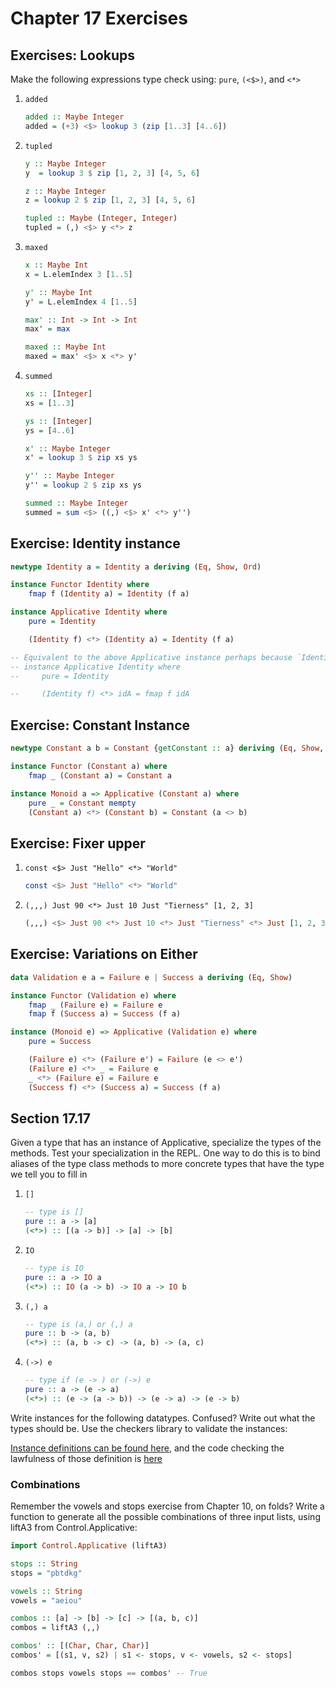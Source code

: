 # Chapter 17 Exercises

## Exercises: Lookups

Make the following expressions type check using: `pure`, `(<$>)`, and `<*>`

1. `added`

    ```haskell
    added :: Maybe Integer
    added = (+3) <$> lookup 3 (zip [1..3] [4..6])
    ```

2. `tupled`

    ```haskell
    y :: Maybe Integer
    y  = lookup 3 $ zip [1, 2, 3] [4, 5, 6]

    z :: Maybe Integer
    z = lookup 2 $ zip [1, 2, 3] [4, 5, 6]

    tupled :: Maybe (Integer, Integer)
    tupled = (,) <$> y <*> z
    ```

3. `maxed`

    ```haskell
    x :: Maybe Int
    x = L.elemIndex 3 [1..5]

    y' :: Maybe Int
    y' = L.elemIndex 4 [1..5]

    max' :: Int -> Int -> Int
    max' = max

    maxed :: Maybe Int
    maxed = max' <$> x <*> y'
    ```

4. `summed`

    ```haskell
    xs :: [Integer]
    xs = [1..3]

    ys :: [Integer]
    ys = [4..6]

    x' :: Maybe Integer
    x' = lookup 3 $ zip xs ys

    y'' :: Maybe Integer
    y'' = lookup 2 $ zip xs ys

    summed :: Maybe Integer
    summed = sum <$> ((,) <$> x' <*> y'')
    ```

## Exercise: Identity instance

```haskell
newtype Identity a = Identity a deriving (Eq, Show, Ord)

instance Functor Identity where
    fmap f (Identity a) = Identity (f a)

instance Applicative Identity where
    pure = Identity

    (Identity f) <*> (Identity a) = Identity (f a)

-- Equivalent to the above Applicative instance perhaps because `Identity` has no effects
-- instance Applicative Identity where
--     pure = Identity

--     (Identity f) <*> idA = fmap f idA
```

## Exercise: Constant Instance

```haskell
newtype Constant a b = Constant {getConstant :: a} deriving (Eq, Show, Ord)

instance Functor (Constant a) where
    fmap _ (Constant a) = Constant a

instance Monoid a => Applicative (Constant a) where
    pure _ = Constant mempty
    (Constant a) <*> (Constant b) = Constant (a <> b)
```

## Exercise: Fixer upper

1. `const <$> Just "Hello" <*> "World"`

    ```haskell
    const <$> Just "Hello" <*> "World"
    ```

2. `(,,,) Just 90 <*> Just 10 Just "Tierness" [1, 2, 3]`

    ```haskell
    (,,,) <$> Just 90 <*> Just 10 <*> Just "Tierness" <*> Just [1, 2, 3]
    ```

## Exercise: Variations on Either

```haskell
data Validation e a = Failure e | Success a deriving (Eq, Show)

instance Functor (Validation e) where
    fmap _ (Failure e) = Failure e
    fmap f (Success a) = Success (f a)

instance (Monoid e) => Applicative (Validation e) where
    pure = Success

    (Failure e) <*> (Failure e') = Failure (e <> e')
    (Failure e) <*> _ = Failure e
    _ <*> (Failure e) = Failure e
    (Success f) <*> (Success a) = Success (f a)
```

## Section 17.17

Given a type that has an instance of Applicative, specialize the types of the methods. Test your specialization in the REPL. One way to do this is to bind aliases of the type class methods to more concrete types that have the type we tell you to fill in

1. `[]`

    ```haskell
    -- type is []
    pure :: a -> [a]
    (<*>) :: [(a -> b)] -> [a] -> [b]
    ```

2. `IO`

    ```haskell
    -- type is IO
    pure :: a -> IO a
    (<*>) :: IO (a -> b) -> IO a -> IO b
    ```

3. `(,) a`

    ```haskell
    -- type is (a,) or (,) a
    pure :: b -> (a, b)
    (<*>) :: (a, b -> c) -> (a, b) -> (a, c)
    ```

4. `(->) e`

    ```haskell
    -- type if (e -> ) or (->) e
    pure :: a -> (e -> a)
    (<*>) :: (e -> (a -> b)) -> (e -> a) -> (e -> b)
    ```

Write instances for the following datatypes. Confused? Write out what the types should be. Use the checkers library to validate the instances:

[Instance definitions can be found here](InstancesEx.hs), and the code checking the lawfulness of those definition is [here](../../test/Ch17/InstancesExSpec.hs)

### Combinations

Remember the vowels and stops exercise from Chapter 10, on folds? Write a function to generate all the possible combinations of three input lists, using liftA3 from Control.Applicative:

```haskell
import Control.Applicative (liftA3)

stops :: String
stops = "pbtdkg"

vowels :: String
vowels = "aeiou"

combos :: [a] -> [b] -> [c] -> [(a, b, c)]
combos = liftA3 (,,)

combos' :: [(Char, Char, Char)]
combos' = [(s1, v, s2) | s1 <- stops, v <- vowels, s2 <- stops]

combos stops vowels stops == combos' -- True
```
